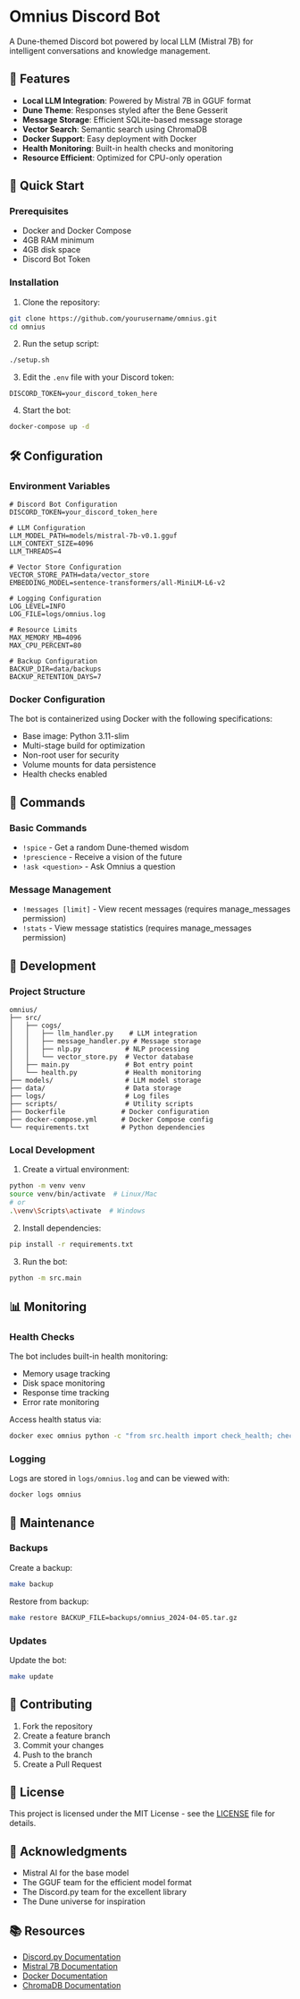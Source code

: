 # Omnius Discord Bot

A Dune-themed Discord bot powered by local LLM (Mistral 7B) for intelligent conversations and knowledge management.

## 🌟 Features

- **Local LLM Integration**: Powered by Mistral 7B in GGUF format
- **Dune Theme**: Responses styled after the Bene Gesserit
- **Message Storage**: Efficient SQLite-based message storage
- **Vector Search**: Semantic search using ChromaDB
- **Docker Support**: Easy deployment with Docker
- **Health Monitoring**: Built-in health checks and monitoring
- **Resource Efficient**: Optimized for CPU-only operation

## 🚀 Quick Start

### Prerequisites

- Docker and Docker Compose
- 4GB RAM minimum
- 4GB disk space
- Discord Bot Token

### Installation

1. Clone the repository:
```bash
git clone https://github.com/yourusername/omnius.git
cd omnius
```

2. Run the setup script:
```bash
./setup.sh
```

3. Edit the `.env` file with your Discord token:
```env
DISCORD_TOKEN=your_discord_token_here
```

4. Start the bot:
```bash
docker-compose up -d
```

## 🛠️ Configuration

### Environment Variables

```env
# Discord Bot Configuration
DISCORD_TOKEN=your_discord_token_here

# LLM Configuration
LLM_MODEL_PATH=models/mistral-7b-v0.1.gguf
LLM_CONTEXT_SIZE=4096
LLM_THREADS=4

# Vector Store Configuration
VECTOR_STORE_PATH=data/vector_store
EMBEDDING_MODEL=sentence-transformers/all-MiniLM-L6-v2

# Logging Configuration
LOG_LEVEL=INFO
LOG_FILE=logs/omnius.log

# Resource Limits
MAX_MEMORY_MB=4096
MAX_CPU_PERCENT=80

# Backup Configuration
BACKUP_DIR=data/backups
BACKUP_RETENTION_DAYS=7
```

### Docker Configuration

The bot is containerized using Docker with the following specifications:

- Base image: Python 3.11-slim
- Multi-stage build for optimization
- Non-root user for security
- Volume mounts for data persistence
- Health checks enabled

## 💬 Commands

### Basic Commands

- `!spice` - Get a random Dune-themed wisdom
- `!prescience` - Receive a vision of the future
- `!ask <question>` - Ask Omnius a question

### Message Management

- `!messages [limit]` - View recent messages (requires manage_messages permission)
- `!stats` - View message statistics (requires manage_messages permission)

## 🔧 Development

### Project Structure

```
omnius/
├── src/
│   ├── cogs/
│   │   ├── llm_handler.py    # LLM integration
│   │   ├── message_handler.py # Message storage
│   │   ├── nlp.py           # NLP processing
│   │   └── vector_store.py  # Vector database
│   ├── main.py              # Bot entry point
│   └── health.py            # Health monitoring
├── models/                  # LLM model storage
├── data/                    # Data storage
├── logs/                    # Log files
├── scripts/                 # Utility scripts
├── Dockerfile              # Docker configuration
├── docker-compose.yml      # Docker Compose config
└── requirements.txt        # Python dependencies
```

### Local Development

1. Create a virtual environment:
```bash
python -m venv venv
source venv/bin/activate  # Linux/Mac
# or
.\venv\Scripts\activate  # Windows
```

2. Install dependencies:
```bash
pip install -r requirements.txt
```

3. Run the bot:
```bash
python -m src.main
```

## 📊 Monitoring

### Health Checks

The bot includes built-in health monitoring:

- Memory usage tracking
- Disk space monitoring
- Response time tracking
- Error rate monitoring

Access health status via:
```bash
docker exec omnius python -c "from src.health import check_health; check_health()"
```

### Logging

Logs are stored in `logs/omnius.log` and can be viewed with:
```bash
docker logs omnius
```

## 🔄 Maintenance

### Backups

Create a backup:
```bash
make backup
```

Restore from backup:
```bash
make restore BACKUP_FILE=backups/omnius_2024-04-05.tar.gz
```

### Updates

Update the bot:
```bash
make update
```

## 🤝 Contributing

1. Fork the repository
2. Create a feature branch
3. Commit your changes
4. Push to the branch
5. Create a Pull Request

## 📝 License

This project is licensed under the MIT License - see the [LICENSE](LICENSE) file for details.

## 🙏 Acknowledgments

- Mistral AI for the base model
- The GGUF team for the efficient model format
- The Discord.py team for the excellent library
- The Dune universe for inspiration

## 📚 Resources

- [Discord.py Documentation](https://discordpy.readthedocs.io/)
- [Mistral 7B Documentation](https://mistral.ai/models/)
- [Docker Documentation](https://docs.docker.com/)
- [ChromaDB Documentation](https://docs.trychroma.com/) 
